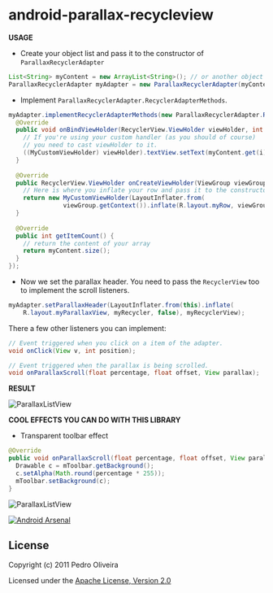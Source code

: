 android-parallax-recycleview
============================
**USAGE**

 - Create your object list and pass it to the constructor of `ParallaxRecyclerAdapter`

```java
List<String> myContent = new ArrayList<String>(); // or another object list
ParallaxRecyclerAdapter myAdapter = new ParallaxRecyclerAdapter(myContent); // pass the list to the constructor
```

 - Implement `ParallaxRecyclerAdapter.RecyclerAdapterMethods`.

```java
myAdapter.implementRecyclerAdapterMethods(new ParallaxRecyclerAdapter.RecyclerAdapterMethods() {
  @Override
  public void onBindViewHolder(RecyclerView.ViewHolder viewHolder, int i) {
    // If you're using your custom handler (as you should of course) 
    // you need to cast viewHolder to it.
    ((MyCustomViewHolder) viewHolder).textView.setText(myContent.get(i)); // your bind holder routine.
  }
  
  @Override
  public RecyclerView.ViewHolder onCreateViewHolder(ViewGroup viewGroup, int i) {
    // Here is where you inflate your row and pass it to the constructor of your ViewHolder
    return new MyCustomViewHolder(LayoutInflater.from(
               viewGroup.getContext()).inflate(R.layout.myRow, viewGroup, false));
  }
  
  @Override
  public int getItemCount() {
    // return the content of your array
    return myContent.size();
  }
});
```

 - Now we set the parallax header. You need to pass the `RecyclerView` too to implement the scroll listeners.

```java
myAdapter.setParallaxHeader(LayoutInflater.from(this).inflate(
    R.layout.myParallaxView, myRecycler, false), myRecyclerView);
```

There a few other listeners you can implement:

```java
// Event triggered when you click on a item of the adapter.
void onClick(View v, int position); 

// Event triggered when the parallax is being scrolled.
void onParallaxScroll(float percentage, float offset, View parallax); 
```

**RESULT**

![ParallaxListView](https://raw.githubusercontent.com/kanytu/android-parallax-recycleview/master/screenshots/screenshot.gif)


**COOL EFFECTS YOU CAN DO WITH THIS LIBRARY**

 - Transparent toolbar effect

```java
@Override
public void onParallaxScroll(float percentage, float offset, View parallax) {
  Drawable c = mToolbar.getBackground();
  c.setAlpha(Math.round(percentage * 255));
  mToolbar.setBackground(c);
}
```

![ParallaxListView](https://raw.githubusercontent.com/kanytu/android-parallax-recycleview/master/screenshots/parallaxtoolbar.gif)


[![Android Arsenal](https://img.shields.io/badge/Android%20Arsenal-android--parallax--recyclerview-brightgreen.svg?style=flat)](https://android-arsenal.com/details/3/1095)


## License
Copyright (c) 2011 Pedro Oliveira

Licensed under the [Apache License, Version 2.0](http://www.apache.org/licenses/LICENSE-2.0.html)

